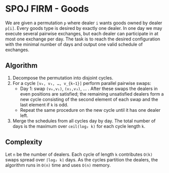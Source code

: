 # SPOJ FIRM - Goods

We are given a permutation `p` where dealer `i` wants goods owned by dealer `p[i]`.
Every goods type is desired by exactly one dealer.  In one day we may execute
several pairwise exchanges, but each dealer can participate in at most one
exchange per day.  The task is to reach the desired configuration with the
minimal number of days and output one valid schedule of exchanges.

## Algorithm

1. Decompose the permutation into disjoint cycles.
2. For a cycle `[v₀, v₁, …, v_{k−1}]` perform parallel pairwise swaps:
   - Day 1: swap `(v₀,v₁)`, `(v₂,v₃)`, … .  After these swaps the dealers in
     even positions are satisfied; the remaining unsatisfied dealers form a new
     cycle consisting of the second element of each swap and the last element if
     `k` is odd.
   - Repeat the same procedure on the new cycle until it has one dealer left.
3. Merge the schedules from all cycles day by day.  The total number of days is
   the maximum over `ceil(log₂ k)` for each cycle length `k`.

## Complexity

Let `n` be the number of dealers.  Each cycle of length `k` contributes
`O(k)` swaps spread over `⌈log₂ k⌉` days.  As the cycles partition the dealers,
the algorithm runs in `O(n)` time and uses `O(n)` memory.
